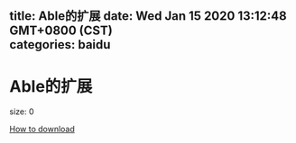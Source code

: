 
title: Able的扩展
date: Wed Jan 15 2020 13:12:48 GMT+0800 (CST)    
categories: baidu
---

# Able的扩展
size: 0
 
 

[How to download](https://bpcam.bemobtrk.com/go/2ceec3aa-1ca2-46d6-b9ff-aaa5c184517c?jno=538)